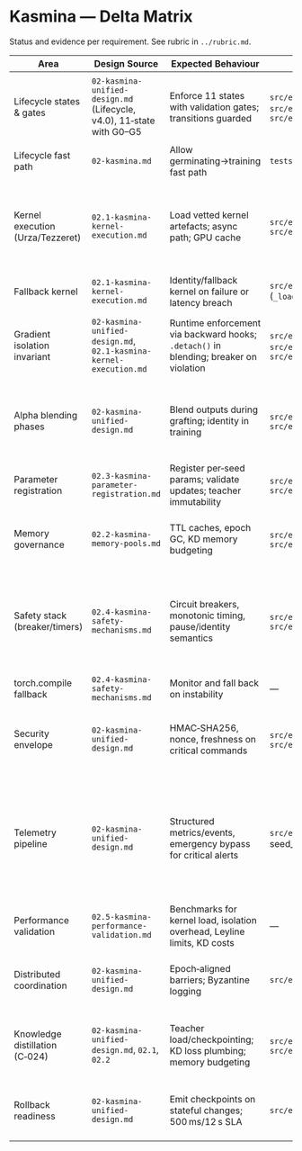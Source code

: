 # Kasmina — Delta Matrix

Status and evidence per requirement. See rubric in `../rubric.md`.

| Area | Design Source | Expected Behaviour | Prototype Evidence | Status | Severity | Notes |
| --- | --- | --- | --- | --- | --- | --- |
| Lifecycle states & gates | `02-kasmina-unified-design.md` (Lifecycle, v4.0), 11‑state with G0–G5 | Enforce 11 states with validation gates; transitions guarded | `src/esper/kasmina/lifecycle.py`, `src/esper/kasmina/gates.py`, `src/esper/kasmina/seed_manager.py` | Implemented | Must‑have | Uses Leyline 11‑state enums; G0–G5 evaluated via `KasminaGates`; cull→embargo→reset path implemented. |
| Lifecycle fast path | `02-kasmina.md` | Allow germinating→training fast path | `tests/kasmina/test_lifecycle.py` | Implemented | Nice‑to‑have | Covered by tests. |
| Kernel execution (Urza/Tezzeret) | `02.1-kasmina-kernel-execution.md` | Load vetted kernel artefacts; async path; GPU cache | `src/esper/kasmina/seed_manager.py`, `src/esper/kasmina/prefetch.py` | Implemented | Should‑have | Async prefetch path integrated (PrefetchCoordinator + Urza worker); attaches on `KernelArtifactReady`; synchronous fallback remains as safety net. |
| Fallback kernel | `02.1-kasmina-kernel-execution.md` | Identity/fallback kernel on failure or latency breach | `src/esper/kasmina/seed_manager.py` (`_load_fallback`) | Implemented | Should‑have | Budget breach triggers fallback and telemetry. |
| Gradient isolation invariant | `02-kasmina-unified-design.md`, `02.1-kasmina-kernel-execution.md` | Runtime enforcement via backward hooks; `.detach()` in blending; breaker on violation | `src/esper/kasmina/isolation.py`, `src/esper/kasmina/blending.py`, `src/esper/kasmina/seed_manager.py` | Implemented | Must‑have | Projection-based monitoring, stage-scoped hooks, and dedicated isolation breaker with CRITICAL telemetry on open. |
| Alpha blending phases | `02-kasmina-unified-design.md` | Blend outputs during grafting; identity in training | `src/esper/kasmina/blending.py`, `src/esper/kasmina/seed_manager.py` | Partially Implemented | Should‑have | Alpha blender `.detach()` + schedule implemented; `advance_alpha(seed_id)` helper present; per‑batch calls from training loop pending. |
| Parameter registration | `02.3-kasmina-parameter-registration.md` | Register per‑seed params; validate updates; teacher immutability | `src/esper/kasmina/registry.py`, `src/esper/kasmina/seed_manager.py` | Implemented | Must‑have | Per‑seed ownership, teacher registration, and `validate_update` path present. |
| Memory governance | `02.2-kasmina-memory-pools.md` | TTL caches, epoch GC, KD memory budgeting | `src/esper/kasmina/memory.py`, `src/esper/kasmina/seed_manager.py` | Implemented | Should‑have | Adds epoch-driven GC telemetry, emergency purge, and teacher memory budgeting telemetry. |
| Safety stack (breaker/timers) | `02.4-kasmina-safety-mechanisms.md` | Circuit breakers, monotonic timing, pause/identity semantics | `src/esper/kasmina/safety.py`, `src/esper/kasmina/seed_manager.py` | Implemented | Should‑have | Circuit breakers now emit WARN/CRITICAL telemetry; pause/resume commands swap identity kernels and validate on resume; emergency cleanup command wired in. |
| torch.compile fallback | `02.4-kasmina-safety-mechanisms.md` | Monitor and fall back on instability | — | Missing | Nice‑to‑have | Not implemented. |
| Security envelope | `02-kasmina-unified-design.md` | HMAC‑SHA256, nonce, freshness on critical commands | `src/esper/kasmina/security.py`, `src/esper/kasmina/seed_manager.py` | Implemented | Must‑have | HMAC verification, nonce ledger, and freshness window enforced for commands (env‑backed key). |
| Telemetry pipeline | `02-kasmina-unified-design.md` | Structured metrics/events, emergency bypass for critical alerts | `src/esper/core/telemetry.py`; seed_manager emissions | Partially Implemented | Should‑have | Adds GPU/GPU cache metrics, isolation breaker CRITICAL events, prefetch milestones, and exposes packet priorities. Emergency routing handled at Oona/Weatherlight; Kasmina does not publish directly. |
| Performance validation | `02.5-kasmina-performance-validation.md` | Benchmarks for kernel load, isolation overhead, Leyline limits, KD costs | — | Missing | Nice‑to‑have | No harness in prototype for Kasmina; broader profiling exists elsewhere. |
| Distributed coordination | `02-kasmina-unified-design.md` | Epoch‑aligned barriers; Byzantine logging | `src/esper/kasmina/seed_manager.py` | Partially Implemented | Nice‑to‑have | Epoch index surfaced in `export_seed_states()`; barriers/quorum are future work. |
| Knowledge distillation (C‑024) | `02-kasmina-unified-design.md`, `02.1`, `02.2` | Teacher load/checkpointing; KD loss plumbing; memory budgeting | `src/esper/kasmina/seed_manager.py`, `src/esper/kasmina/registry.py` | Partially Implemented | Nice‑to‑have | Teacher registration emits memory estimates against 7 GB budget; KD losses and activation plumbing remain deferred. |
| Rollback readiness | `02-kasmina-unified-design.md` | Emit checkpoints on stateful changes; 500 ms/12 s SLA | `src/esper/kasmina/seed_manager.py` | Partially Implemented | Should‑have | Rollback payload recorded on gate failure/retire; SLA timing not instrumented. |
